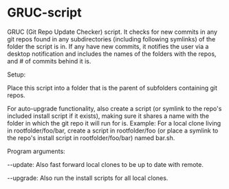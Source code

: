# GRUC-script
GRUC (Git Repo Update Checker) script. It checks for new commits in any git repos found in any subdirectories (including following symlinks) of the folder the script is in.
If any have new commits, it notifies the user via a desktop notification and includes the names of the folders with the repos, and # of commits behind it is.

Setup:

Place this script into a folder that is the parent of subfolders containing git repos. 

For auto-upgrade functionality, also create a script (or symlink to the repo's included install script if it exists), making sure it shares a name with the folder in which the git repo it will run for is. Example: For a local clone living in rootfolder/foo/bar, create a script in rootfolder/foo (or place a symlink to the repo's install script in rootfolder/foo/bar) named bar.sh.

Program arguments:

--update: Also fast forward local clones to be up to date with remote.

--upgrade: Also run the install scripts for all local clones.
